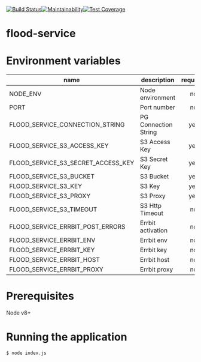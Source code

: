 [![Build Status](https://travis-ci.com/DEFRA/flood-service.svg?branch=master)](https://travis-ci.com/DEFRA/flood-service)[![Maintainability](https://api.codeclimate.com/v1/badges/5984525ed1ab73b76869/maintainability)](https://codeclimate.com/github/DEFRA/flood-service/maintainability)[![Test Coverage](https://api.codeclimate.com/v1/badges/5984525ed1ab73b76869/test_coverage)](https://codeclimate.com/github/DEFRA/flood-service/test_coverage)

# flood-service

# Environment variables
| name     | description      | required | default |            valid            | notes |
|----------|------------------|:--------:|---------|:---------------------------:|-------|
| NODE_ENV | Node environment |    no    |development| development,test,production |       |
| PORT     | Port number      |    no    | 3000    |                             |       |
| FLOOD_SERVICE_CONNECTION_STRING | PG Connection String |    yes    |         |  |       |
| FLOOD_SERVICE_S3_ACCESS_KEY     | S3 Access Key      |    yes    |     | |       |
| FLOOD_SERVICE_S3_SECRET_ACCESS_KEY | S3 Secret Key |    yes    |         |  |       |
| FLOOD_SERVICE_S3_BUCKET     | S3 Bucket      |    yes    |     ||       |
| FLOOD_SERVICE_S3_KEY | S3 Key |    yes    |         |  |       |
| FLOOD_SERVICE_S3_PROXY     | S3 Proxy      |    yes    |     ||       |
| FLOOD_SERVICE_S3_TIMEOUT     | S3 Http Timeout      |    no    | 10000 (10s)    ||       |
| FLOOD_SERVICE_ERRBIT_POST_ERRORS | Errbit activation |    no    |   true, false   |  |       |
| FLOOD_SERVICE_ERRBIT_ENV     | Errbit env      |    no    |     ||       |
| FLOOD_SERVICE_ERRBIT_KEY | Errbit key |    no    |         |  |       |
| FLOOD_SERVICE_ERRBIT_HOST     | Errbit host      |    no    |     ||       |
| FLOOD_SERVICE_ERRBIT_PROXY  | Errbit proxy |    no    | ''    ||       |

# Prerequisites

Node v8+

# Running the application

`$ node index.js`

